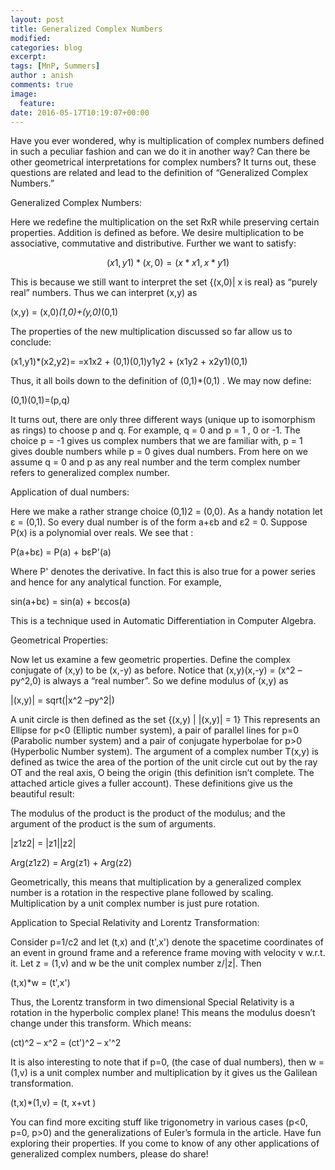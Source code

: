 ```yaml
---
layout: post
title: Generalized Complex Numbers
modified:
categories: blog
excerpt:
tags: [MnP, Summers]
author : anish
comments: true
image:
  feature:
date: 2016-05-17T10:19:07+00:00
---
```


Have you ever wondered, why is multiplication of complex numbers defined in such a peculiar fashion and can we do it in another way? Can there be other geometrical interpretations for complex numbers? It turns out, these questions are related and lead to the definition of “Generalized Complex Numbers.”

Generalized Complex Numbers:

Here we redefine the multiplication on the set RxR while preserving certain properties. Addition is defined as before. We desire multiplication to be associative, commutative and distributive. Further we want to satisfy:

$$ (x1,y1)*(x,0) = (x*x1,x*y1) $$

This is because we still want to interpret the set {(x,0)| x is real} as “purely real” numbers. Thus we can interpret (x,y) as

(x,y) = (x,0)*(1,0)+(y,0)*(0,1)

The properties of the new multiplication discussed so far allow us to conclude:

(x1,y1)*(x2,y2)= =x1x2 + (0,1)(0,1)y1y2 + (x1y2 + x2y1)(0,1)

Thus, it all boils down to the definition of (0,1)*(0,1) . We may now define:

(0,1)(0,1)=(p,q)

It turns out, there are only three different ways (unique up to isomorphism as rings) to choose p and q. For example, q = 0 and p = 1 , 0 or -1. The choice p = -1 gives us complex numbers that we are familiar with, p = 1 gives double numbers while p = 0 gives dual numbers. From here on we assume q = 0 and p as any real number and the term complex number refers to generalized complex number.

Application of dual numbers:

Here we make a rather strange choice (0,1)2 = (0,0). As a handy notation let ɛ  = (0,1). So every dual number is of the form a+ɛb and ɛ2 = 0. Suppose P(x) is a polynomial over reals. We see that :

P(a+bɛ) = P(a) + bɛP'(a)

Where P' denotes the derivative. In fact this is also true for a power series and hence for any analytical function. For example,

sin(a+bɛ) = sin(a) + bɛcos(a)

This is a technique used in Automatic Differentiation in Computer Algebra.

Geometrical Properties:

Now let us examine a few geometric properties. Define the complex conjugate of (x,y) to be (x,-y) as before. Notice that (x,y)(x,-y) = (x^2 – py^2,0) is always a “real number”. So we define modulus of (x,y) as

|(x,y)| = sqrt(|x^2 –py^2|)

A unit circle is then defined as the set {(x,y) | |(x,y)| = 1} This represents an Ellipse for p<0 (Elliptic number system), a pair of parallel lines for p=0 (Parabolic number system) and a pair of conjugate hyperbolae for p>0 (Hyperbolic Number system). The argument of a complex number T(x,y) is defined as twice the area of the portion of the unit circle cut out by the ray OT and the real axis, O being the origin (this definition isn’t complete. The attached article gives a fuller account). These definitions give us the beautiful result:

The modulus of the product is the product of the modulus; and the argument of the product is the sum of arguments.

|z1z2| = |z1||z2|

Arg(z1z2) = Arg(z1) + Arg(z2)

Geometrically, this means that multiplication by a generalized complex number is a rotation in the respective plane followed by scaling. Multiplication by a unit complex number is just pure rotation.

Application to Special Relativity and Lorentz Transformation:

Consider p=1/c2 and let (t,x) and (t',x') denote the spacetime coordinates of an event in ground frame and a reference frame moving with velocity v w.r.t. it. Let z = (1,v) and w be the unit complex number z/|z|. Then

(t,x)*w =  (t',x')

Thus, the Lorentz transform in two dimensional Special Relativity is a rotation in the hyperbolic complex plane! This means the modulus doesn’t change under this transform. Which means:

(ct)^2 – x^2 = (ct')^2 – x'^2

It is also interesting to note that if p=0, (the case of dual numbers), then w = (1,v) is a unit complex number and multiplication by it gives us the Galilean transformation.

(t,x)*(1,v) = (t, x+vt )

You can find more exciting stuff like trigonometry in various cases (p<0, p=0, p>0) and the generalizations of Euler’s formula in the article. Have fun exploring their properties. If you come to know of any other applications of generalized complex numbers, please do share!
